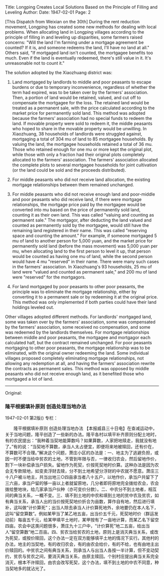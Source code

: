 Title: Longping Creates Local Solutions Based on the Principle of Filling and Leveling
Author:
Date: 1947-02-01
Page: 2

[This Dispatch from Weixian on the 30th] During the rent reduction movement, Longping has created some new methods for dealing with local problems. When allocating land in Longping villages according to the principle of filling in and leveling up disparities, some farmers raised concerns: "Will the land I'm farming under a mortgage agreement be counted? If it is, and someone redeems the land, I'll have no land at all." Others said, "If mortgaged land isn't counted, the mortgagee benefits too much. Even if the land is eventually redeemed, there's still value in it. It's unreasonable not to count it."

The solution adopted by the Xiaozhuang district was:

1.  Land mortgaged by landlords to middle and poor peasants to escape burdens or due to temporary inconvenience, regardless of whether the term had expired, was to be taken over by the farmers' association. Then, a portion of land would be retained, valued, and cut off to compensate the mortgagee for the loss. The retained land would be treated as a permanent sale, with the price calculated according to the market price for permanently sold land. This method was adopted because the farmers' association had no special funds to redeem the land. If movable property were sold to redeem it, the middle peasants who hoped to share in the movable property would be unwilling. In Xiaozhuang, 38 households of landlords were struggled against, mortgaging a total of 304 mu of land to 85 mortgagee households. By valuing the land, the mortgagee households retained a total of 36 mu. Those who retained enough for one mu or more kept the original plot, while those with only a fraction had their original plots completely allocated to the farmers' association. The farmers' association allocated the complete plots to several mortgagee households for joint cultivation (or the land could be sold and the proceeds distributed).

2.  For middle peasants who did not receive land allocation, the existing mortgage relationships between them remained unchanged.

3.  For middle peasants who did not receive enough land and poor-middle and poor peasants who did receive land, if there were mortgage relationships, the mortgage price paid by the mortgagee would be converted into mu based on the price of permanently sold land, counting it as their own land. This was called "valuing and counting as permanent sale." The mortgagor, after deducting the land valued and counted as permanently sold by the mortgagee, would still have the remaining land registered in their name. This was called "reserving space and counting the amount." For example, if someone mortgaged 5 mu of land to another person for 5,000 yuan, and the market price for permanently sold land (before the mass movement) was 5,000 yuan per mu, when allocating land to the first person to level it up, that person would be counted as having one mu of land, while the second person would have 4 mu "reserved" in their name. There were many such cases in the farmers' association. In Xiaozhuang's 93 households, 25 mu of land were "valued and counted as permanent sale," and 200 mu of land were "reserved" for the mortgagors.

4.  For land mortgaged by poor peasants to other poor peasants, the principle was to eliminate the mortgage relationship, either by converting it to a permanent sale or by redeeming it at the original price. This method was only implemented if both parties could have their land holdings leveled out.

Other villages adopted different methods. For landlords' mortgaged land, some was taken over by the farmers' association, some was compensated by the farmers' association, some received no compensation, and some was redeemed by the landlords themselves. For mortgage relationships between middle and poor peasants, the mortgagee and mortgagor each calculated half, but the contract remained unchanged. For poor peasants mortgaging to other poor peasants, the mortgage relationship was to be eliminated, with the original owner redeeming the land. Some individual villages proposed completely eliminating mortgage relationships, not allowing any redemption at all, and having the farmers' association rewrite the contracts as permanent sales. This method was opposed by middle peasants who did not receive enough land, as it benefited those who mortgaged a lot of land.



<hr /> 

Original: 


### 隆平根据填补原则  创造处理当地办法

1947-02-01
第2版()
专栏：

　　隆平根据填补原则
    创造处理当地办法
    【本报威县三十日电】在查减运动中，关于当地问题，隆平创造了一些新的办法。隆平各村以填平补齐原则分配土地时，有的农民提出：“我种着当契地能算数吗？如果算数，人家把地赎走，我就没有地了。”有的说：“当契地不算数，承当人太占便宜，即便将来地被赎回，还有价在，不算数可不合理。”解决这个问题，萧庄小区的办法是：一、地主为了逃避负担，或因一时不便当给中贫农的土地，不管到年限与否，一律收归农会，然后留地作价，割下一块补偿承当户损失。留地作为死契，价按死契地时价算。这种办法是因为农会无专款赎地，如变卖浮财去赎，分不到土地希望分浮财的中农就不愿意。萧庄三十八户被斗地主，共当出地三○四亩承当者八十五户，以地作价，承当户共留下了三六亩，承当户留的够一亩以上者就留原地，几分者即将原地完全拨给农会，农会拨给整地块，给几家承当户伙种（亦可变价分款）。二、中农分不到土地者，相互间的典当关系，一概不变。三、填不到土地的中农和填到土地的贫中农及贫农，如有典当关系，承当人出的当价按死契地价折合为亩数，算作自有地，然后进行填补，这叫做“计价算死”；出当人除去承当人计价算死地外，余地要仍在本人名下，这叫“留空算数”。例如某甲当了某乙地五亩，出当价五千元，死契地时价（群运发动前）每亩五千元，给某甲填平土地时，某甲按有了一亩地计算，而某乙名下留空四亩。农会中这类问题很多，萧庄九十三户中，“计价算死”地二五亩，给出当人“留空算数”地二百亩。四、贫农当给贫农的土地，原则上是消灭典当关系，或改为死契，或按价赎回，这个办法一定在双方能够填平土地的情况下实行。其他村的办法，地主的当契地，有的收归农会，有的由农会给价，有的不给，也有由地主出价赎回的。中贫农之间有典当关系，则承当人与出当人各按一半计算，但不变动契约，贫农与贫农之间，要消灭典当关系，由原主赎回。个别村庄提出典当关系完全消灭，根本不许赎回，由农会改写死契，这个办法，填不到土地的中农不同意，种当契地多的就沾光了。
